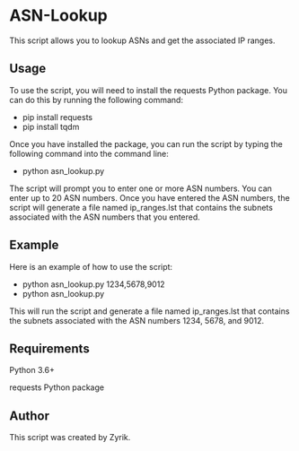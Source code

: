 # ASN-Lookup
This script allows you to lookup ASNs and get the associated IP ranges.

## Usage
To use the script, you will need to install the requests Python package. You can do this by running the following command:
- pip install requests
- pip install tqdm

Once you have installed the package, you can run the script by typing the following command into the command line:
- python asn_lookup.py

The script will prompt you to enter one or more ASN numbers. You can enter up to 20 ASN numbers. Once you have entered the ASN numbers, the script will generate a file named ip_ranges.lst that contains the subnets associated with the ASN numbers that you entered.

## Example
Here is an example of how to use the script:
- python asn_lookup.py 1234,5678,9012
- python asn_lookup.py

This will run the script and generate a file named ip_ranges.lst that contains the subnets associated with the ASN numbers 1234, 5678, and 9012.

## Requirements
Python 3.6+

requests Python package

## Author
This script was created by Zyrik.
